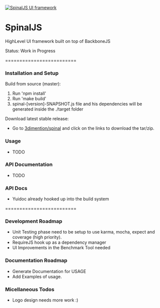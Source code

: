  [![SpinalJS UI framework](http://3dimention.github.io/spinal/images/logo.png)](http://3dimention.github.io/spinal)

# SpinalJS

HighLevel UI framework built on top of BackboneJS

Status: Work in Progress

=========================

### Installation and Setup

Build from source (master):

1. Run 'npm install'
2. Run 'make build'
3. spinal-[version]-SNAPSHOT.js file and his dependencies will be generated inside the ./target folder

Download latest stable release:

* Go to [3dimention/spinal](http://3dimention.github.io/spinal) and click on the links to download the tar/zip.

### Usage

* TODO

### API Documentation

* TODO

### API Docs

* Yuidoc already hooked up into the build system

=========================

### Development Roadmap

* Unit Testing phase need to be setup to use karma, mocha, expect and coverage (high priority).
* RequireJS hook up as a dependency manager
* UI Improvements in the Benchmark Tool needed

### Documentation Roadmap

* Generate Documentation for USAGE
* Add Examples of usage.

### Micellaneous Todos

* Logo design needs more work :)
